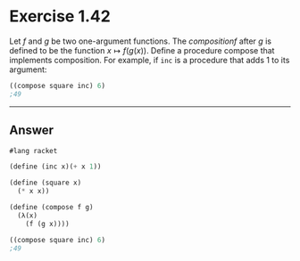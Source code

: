 # Exercise 1.42
Let $f$ and $g$ be two one-argument functions. The $composition f$ after $g$ is defined to be the function $x \mapsto f(g(x))$. Define a procedure compose that implements composition.
For example, if `inc` is a procedure that adds 1 to its argument:
```scheme
((compose square inc) 6)
;49
```
---
## Answer
```scheme
#lang racket

(define (inc x)(+ x 1))

(define (square x)
  (* x x))

(define (compose f g)
  (λ(x)
    (f (g x))))

((compose square inc) 6)
;49
```

